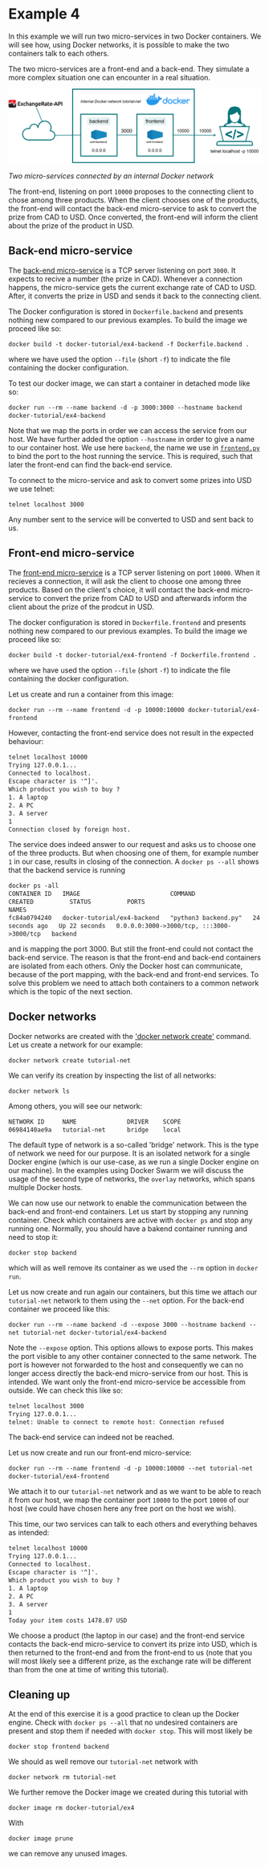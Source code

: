 # Example 4
In this example we will run two micro-services in two Docker containers. We will see how, using Docker networks, it is possible to make the two containers talk to each others.

The two micro-services are a front-end and a back-end. They simulate a more complex situation one can encounter in a real situation.

![Docker image and container](img/docker-ex4.png)

*Two micro-services connected by an internal Docker network*

The front-end, listening on port `10000` proposes to the connecting client to chose among three products. When the client chooses one of the products, the front-end will contact the back-end micro-service to ask to convert the prize from CAD to USD. Once converted, the front-end will inform the client about the prize of the product in USD.

## Back-end micro-service
The [back-end micro-service](backend.py) is a TCP server listening on port `3000`. It expects to recive a number (the prize in CAD). Whenever a connection happens, the micro-service gets the current exchange rate of CAD to USD. After, it converts the prize in USD and sends it back to the connecting client.

The Docker configuration is stored in `Dockerfile.backend` and presents nothing new compared to our previous examples. To build the image we proceed like so:
```
docker build -t docker-tutorial/ex4-backend -f Dockerfile.backend .
```
where we have used the option `--file` (short `-f`) to indicate the file containing the docker configuration.

To test our docker image, we can start a container in detached mode like so:
```
docker run --rm --name backend -d -p 3000:3000 --hostname backend docker-tutorial/ex4-backend
```
Note that we map the ports in order we can access the service from our host. We have further added the option `--hostname` in order to give a name to our container host. We use here `backend`, the name we use in [`frontend.py`](frontend.py) to bind the port to the host running the service. This is required, such that later the front-end can find the back-end service.

To connect to the micro-service and ask to convert some prizes into USD we use telnet:
```
telnet localhost 3000
```
Any number sent to the service will be converted to USD and sent back to us.

## Front-end micro-service
The [front-end micro-service](frontend.py) is a TCP server listening on port `10000`. When it recieves a connection, it will ask the client to choose one among three products. Based on the client's choice, it will contact the back-end micro-service to convert the prize from CAD to USD and afterwards inform the client about the prize of the prodcut in USD.

The docker configuration is stored in `Dockerfile.frontend` and presents nothing new compared to our previous examples. To build the image we proceed like so:
```
docker build -t docker-tutorial/ex4-frontend -f Dockerfile.frontend .
```
where we have used the option `--file` (short `-f`) to indicate the file containing the docker configuration.

Let us create and run a container from this image:
```
docker run --rm --name frontend -d -p 10000:10000 docker-tutorial/ex4-frontend
```
However, contacting the front-end service does not result in the expected behaviour:
```
telnet localhost 10000
Trying 127.0.0.1...
Connected to localhost.
Escape character is '^]'.
Which product you wish to buy ?
1. A laptop
2. A PC
3. A server
1
Connection closed by foreign host.
```
The service does indeed answer to our request and asks us to choose one of the three products. But when choosing one of them, for example number `1` in our case, results in closing of the connection. A `docker ps --all` shows that the backend service is running
```
docker ps -all
CONTAINER ID   IMAGE                         COMMAND                CREATED          STATUS          PORTS                                       NAMES
fc84a0794240   docker-tutorial/ex4-backend   "python3 backend.py"   24 seconds ago   Up 22 seconds   0.0.0.0:3000->3000/tcp, :::3000->3000/tcp   backend
```
and is mapping the port 3000. But still the front-end could not contact the back-end service. The reason is that the front-end and back-end containers are isolated from each others. Only the Docker host can communicate, because of the port mapping, with the back-end and front-end services. To solve this problem we need to attach both containers to a common network which is the topic of the next section.

## Docker networks
Docker networks are created with the ['docker network create'](https://docs.docker.com/engine/reference/commandline/network_create/) command. Let us create a network for our example:
```
docker network create tutorial-net
```
We can verify its creation by inspecting the list of all networks:
```
docker network ls
```
Among others, you will see our network:
```
NETWORK ID     NAME              DRIVER    SCOPE
06984140ae9a   tutorial-net      bridge    local
```
The default type of network is a so-called 'bridge' network. This is the type of network we need for our purpose. It is an isolated network for a single Docker engine (which is our use-case, as we run a single Docker engine on our machine). In the examples using Docker Swarm we will discuss the usage of the second type of networks, the `overlay` networks, which spans multiple Docker hosts.

We can now use our network to enable the communication between the back-end and front-end containers. Let us start by stopping any running container. Check which containers are active with `docker ps` and stop any running one. Normally, you should have a bakend container running and need to stop it:
```
docker stop backend
```
which will as well remove its container as we used the `--rm` option in `docker run`.

Let us now create and run again our containers, but this time we attach our `tutorial-net` network to them using the `--net` option. For the back-end container we proceed like this:
```
docker run --rm --name backend -d --expose 3000 --hostname backend --net tutorial-net docker-tutorial/ex4-backend
```
Note the `--expose` option. This options allows to expose ports. This makes the port visible to any other container connected to the same network. The port is however not forwarded to the host and consequently we can no longer access directly the back-end micro-service from our host. This is intended. We want only the front-end micro-service be accessible from outside. We can check this like so:
```
telnet localhost 3000
Trying 127.0.0.1...
telnet: Unable to connect to remote host: Connection refused
```
The back-end service can indeed not be reached.

Let us now create and run our front-end micro-service:
```
docker run --rm --name frontend -d -p 10000:10000 --net tutorial-net docker-tutorial/ex4-frontend
```
We attach it to our `tutorial-net` network and as we want to be able to reach it from our host, we map the container port `10000` to the port `10000` of our host (we could have chosen here any free port on the host we wish).

This time, our two services can talk to each others and everything behaves as intended:
```
telnet localhost 10000
Trying 127.0.0.1...
Connected to localhost.
Escape character is '^]'.
Which product you wish to buy ?
1. A laptop
2. A PC
3. A server
1
Today your item costs 1478.07 USD
```
We choose a product (the laptop in our case) and the front-end service contacts the back-end micro-service to convert its prize into USD, which is then returned to the front-end and from the front-end to us (note that you will most likely see a different prize, as the exchange rate will be different than from the one at time of writing this tutorial).

## Cleaning up
At the end of this exercise it is a good practice to clean up the Docker engine. Check with `docker ps --all` that no undesired containers are present and stop them if needed with `docker stop`. This will most likely be
```
docker stop frontend backend
```
We should as well remove our `tutorial-net` network with
```
docker network rm tutorial-net
```

We further remove the Docker image we created during this tutorial with
```
docker image rm docker-tutorial/ex4
```
With 
```
docker image prune
```
we can remove any unused images.
